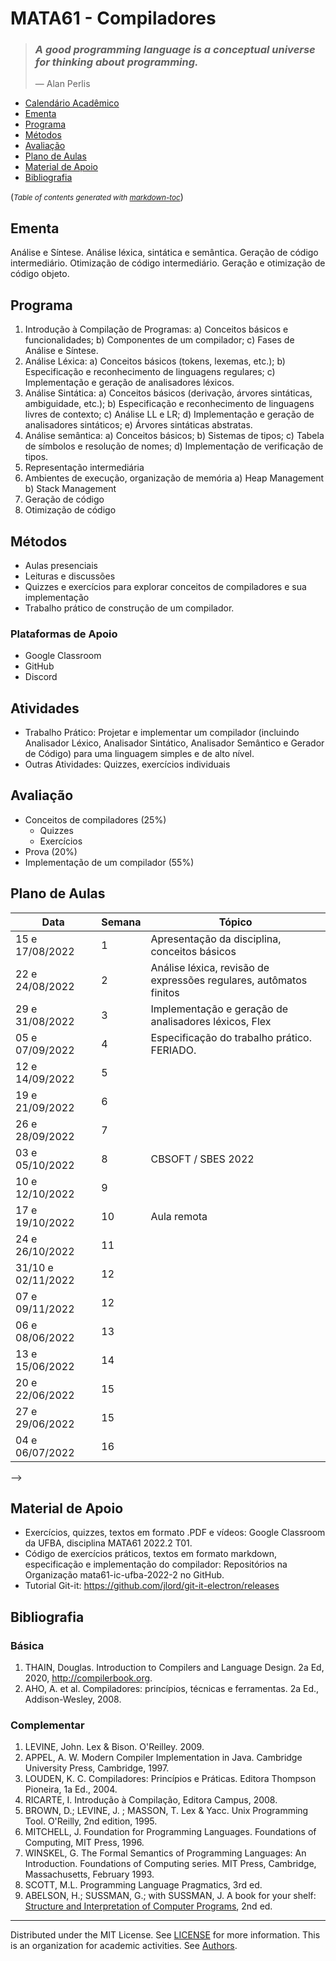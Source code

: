 # MATA61 - Compiladores

>### _A good programming language is a conceptual universe for thinking about programming._
>— Alan Perlis

  * [Calendário Acadêmico](https://supac.ufba.br/sites/supac.ufba.br/files/calendario_academico_2022-1-2_ufba_-_aprovado_07.10.21_-_atualizado_04.03.22.pdf)
  * [Ementa](#ementa)
  * [Programa](#programa)
  * [Métodos](#m-todos)
  * [Avaliação](#avalia--o)
  * [Plano de Aulas](#plano-de-aulas)
  * [Material de Apoio](#material-de-apoio)
  * [Bibliografia](#bibliografia)

(<small><i>Table of contents generated with <a href='http://ecotrust-canada.github.io/markdown-toc/'>markdown-toc</a></i></small>)

## Ementa

Análise e Síntese. Análise léxica, sintática e semântica. Geração de código intermediário. Otimização de código
intermediário. Geração e otimização de código objeto.

## Programa

1. Introdução à Compilação de Programas:
  a) Conceitos básicos e funcionalidades;
  b) Componentes de um compilador;
  c) Fases de Análise e Síntese. 
2. Análise Léxica: 
  a) Conceitos básicos (tokens, lexemas, etc.);
  b) Especificação e reconhecimento de linguagens regulares;
  c) Implementação e geração de analisadores léxicos.
3. Análise Sintática: 
  a) Conceitos básicos (derivação, árvores sintáticas, ambiguidade, etc.);
  b) Especificação e reconhecimento de linguagens livres de contexto; 
  c) Análise LL e LR;
  d) Implementação e geração de analisadores sintáticos;
  e) Árvores sintáticas abstratas.
4. Análise semântica: 
  a) Conceitos básicos;
  b) Sistemas de tipos;
  c) Tabela de símbolos e resolução de nomes;
  d) Implementação de verificação de tipos. 
5. Representação intermediária 
6. Ambientes de execução, organização de memória
  a) Heap Management
  b) Stack Management
7. Geração de código 
8. Otimização de código

## Métodos

- Aulas presenciais
- Leituras e discussões
- Quizzes e exercícios para explorar conceitos de compiladores e sua implementação
- Trabalho prático de construção de um compilador.

### Plataformas de Apoio

   - Google Classroom
   - GitHub
   - Discord
 
## Atividades 
 
   - Trabalho Prático:  Projetar e implementar um compilador (incluindo Analisador Léxico, Analisador Sintático, Analisador Semântico e Gerador de Código) para uma linguagem simples e de alto nível.
   - Outras Atividades: Quizzes,  exercícios individuais

## Avaliação

+ Conceitos de compiladores (25%)
   - Quizzes
   - Exercícios
+ Prova (20%)
+ Implementação de um compilador (55%)

## Plano de Aulas

Data | Semana | Tópico
-- | -- | --
15 e 17/08/2022 | 1 | Apresentação da disciplina, conceitos básicos
22 e 24/08/2022 | 2 | Análise léxica, revisão de expressões regulares, autômatos finitos
29 e 31/08/2022 | 3 | Implementação e geração de analisadores léxicos, Flex
05 e 07/09/2022 | 4 | Especificação do trabalho prático. FERIADO.
12 e 14/09/2022 | 5 | 
19 e 21/09/2022 | 6 |  
26 e 28/09/2022 | 7 |  
03 e 05/10/2022 | 8 | CBSOFT / SBES 2022
10 e 12/10/2022 | 9 |  
17 e 19/10/2022 | 10 | Aula remota 
24 e 26/10/2022 | 11 |  
31/10 e 02/11/2022 | 12 |  
07 e 09/11/2022 | 12 |  
06 e 08/06/2022 | 13 | 
13 e 15/06/2022 | 14 | 
20 e 22/06/2022 | 15 | 
27 e 29/06/2022 | 15 | 
04 e 06/07/2022 | 16 | 
-->

## Material de Apoio

- Exercícios, quizzes, textos em formato .PDF e vídeos: Google Classroom da UFBA, disciplina MATA61 2022.2 T01.
- Código de exercícios práticos, textos em formato markdown, especificação e implementação do compilador: Repositórios na Organização mata61-ic-ufba-2022-2 no GitHub.
- Tutorial Git-it: https://github.com/jlord/git-it-electron/releases

## Bibliografia

### Básica

1. THAIN, Douglas. Introduction to Compilers and Language Design. 2a Ed, 2020, http://compilerbook.org.
2. AHO, A. et al. Compiladores: princípios, técnicas e ferramentas. 2a Ed., Addison-Wesley, 2008. 

### Complementar

1. LEVINE, John. Lex & Bison. O'Reilley. 2009.
2. APPEL, A. W. Modern Compiler Implementation in Java. Cambridge University Press, Cambridge, 1997. 
3. LOUDEN, K. C. Compiladores: Princípios e Práticas. Editora Thompson Pioneira, 1a Ed., 2004. 
4. RICARTE, I. Introdução à Compilação, Editora Campus, 2008. 
5. BROWN, D.; LEVINE, J. ; MASSON, T. Lex & Yacc. Unix Programming Tool. O'Reilly, 2nd edition, 1995. 
6. MITCHELL, J. Foundation for Programming Languages. Foundations of Computing, MIT Press, 1996. 
7. WINSKEL, G. The Formal Semantics of Programming Languages: An Introduction. Foundations of Computing series. MIT Press, Cambridge, Massachusetts, February 1993. 
8. SCOTT, M.L. Programming Language Pragmatics, 3rd ed.
9. ABELSON, H.; SUSSMAN, G.; with SUSSMAN, J. A book for your shelf: [Structure and Interpretation of Computer Programs](https://mitpress.mit.edu/sites/default/files/sicp/full-text/book/book.html),  2nd ed.

----
  Distributed under the MIT License. See [LICENSE](LICENSE) for more information.
  This is an organization for academic activities. See [Authors](AUTHORS).
